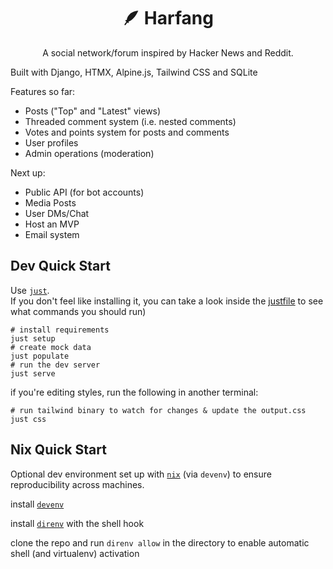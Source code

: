 <div align="center">

# 🪶 Harfang

A social network/forum inspired by Hacker News and Reddit.

</div>

Built with Django, HTMX, Alpine.js, Tailwind CSS and SQLite

Features so far:

- Posts ("Top" and "Latest" views)
- Threaded comment system (i.e. nested comments)
- Votes and points system for posts and comments
- User profiles
- Admin operations (moderation)

Next up:

- Public API (for bot accounts)
- Media Posts
- User DMs/Chat
- Host an MVP
- Email system

## Dev Quick Start

Use [`just`](https://github.com/casey/just).\
If you don't feel like installing it, you can take a look inside the [justfile](justfile) to see what commands you should run)

```shell
# install requirements
just setup
# create mock data
just populate
# run the dev server
just serve
```

if you're editing styles, run the following in another terminal:

```shell
# run tailwind binary to watch for changes & update the output.css
just css
```

## Nix Quick Start

Optional dev environment set up with [`nix`](https://nixos.org/) (via `devenv`) to ensure reproducibility across machines.

install [`devenv`](https://devenv.sh/getting-started/)

install [`direnv`](https://devenv.sh/automatic-shell-activation/) with the shell hook

clone the repo and run `direnv allow` in the directory to enable automatic shell (and virtualenv) activation
